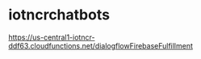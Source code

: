 # iotncrchatbots


https://us-central1-iotncr-ddf63.cloudfunctions.net/dialogflowFirebaseFulfillment
